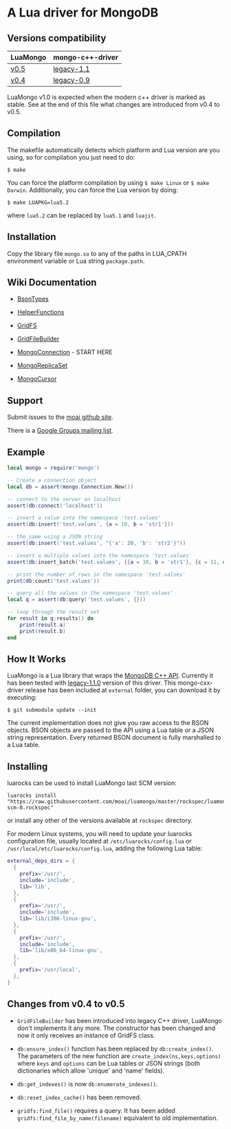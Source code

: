 # A Lua driver for MongoDB

## Versions compatibility

| LuaMongo | mongo-c++-driver |
| -------- | ---------------- |
| [v0.5](https://github.com/moai/luamongo/releases/tag/v0.5.1)   |   [legacy-1.1](https://github.com/mongodb/mongo-cxx-driver/releases/tag/legacy-1.1.0)   |
| [v0.4](https://github.com/moai/luamongo/releases/tag/v0.4.5)   |   [legacy-0.9](https://github.com/mongodb/mongo-cxx-driver/releases/tag/legacy-0.9.0)   |

LuaMongo v1.0 is expected when the modern c++ driver is marked as stable. See
at the end of this file what changes are introduced from v0.4 to v0.5.

## Compilation

The makefile automatically detects which platform and Lua version are you
using, so for compilation you just need to do:

```
$ make
```

You can force the platform compilation by using `$ make Linux` or `$ make Darwin`.
Additionally, you can force the Lua version by doing:

```
$ make LUAPKG=lua5.2
```

where `lua5.2` can be replaced by `lua5.1` and `luajit`.


## Installation

Copy the library file `mongo.so` to any of the paths in LUA_CPATH environment
variable or Lua string `package.path`.

## Wiki Documentation

 * <a href="https://github.com/moai/luamongo/wiki/Bsontypes">BsonTypes</a>

 * <a href="https://github.com/moai/luamongo/wiki/Helperfunctions">HelperFunctions</a>

 * <a href="https://github.com/moai/luamongo/wiki/GridFS">GridFS</a>

 * <a href="https://github.com/moai/luamongo/wiki/GridFileBuilder">GridFileBuilder</a>

 * <a href="https://github.com/moai/luamongo/wiki/MongoConnection">MongoConnection</a> - START HERE

 * <a href="https://github.com/moai/luamongo/wiki/MongoReplicaSet">MongoReplicaSet</a>

 * <a href="https://github.com/moai/luamongo/wiki/MongoCursor">MongoCursor</a>

## Support

Submit issues to the <a
href="https://github.com/moai/luamongo/issues">moai github site</a>.

There is a <a href="http://groups.google.com/group/luamongo">Google
Groups mailing list</a>.

## Example

```Lua
local mongo = require('mongo')

-- Create a connection object
local db = assert(mongo.Connection.New())

-- connect to the server on localhost
assert(db:connect('localhost'))

-- insert a value into the namespace 'test.values'
assert(db:insert('test.values', {a = 10, b = 'str1'}))

-- the same using a JSON string
assert(db:insert('test.values', "{'a': 20, 'b': 'str2'}"))

-- insert a multiple values into the namespace 'test.values'
assert(db:insert_batch('test.values', {{a = 10, b = 'str1'}, {c = 11, d = 'str2'}}))

-- print the number of rows in the namespace 'test.values'
print(db:count('test.values'))

-- query all the values in the namespace 'test.values'
local q = assert(db:query('test.values', {}))

-- loop through the result set
for result in q:results() do
    print(result.a)
    print(result.b)
end
```

## How It Works

LuaMongo is a Lua library that wraps the <a
href="https://github.com/mongodb/mongo-cxx-driver">MongoDB C++
API</a>. Currently it has been tested with
[legacy-1.1.0](https://github.com/mongodb/mongo-cxx-driver/tree/legacy-1.1.0)
version of this driver. This mongo-cxx-driver release has been included at
`external` folder, you can download it by executing:

```
$ git submodule update --init
```

The current implementation does not give you raw access to the BSON
objects. BSON objects are passed to the API using a Lua table or a
JSON string representation. Every returned BSON document is fully
marshalled to a Lua table.

## Installing

luarocks can be used to install LuaMongo last SCM version:

    luarocks install "https://raw.githubusercontent.com/moai/luamongo/master/rockspec/luamongo-scm-0.rockspec"

or install any other of the versions available at `rockspec` directory.

For modern Linux systems, you will need to update your luarocks configuration
file, usually located at `/etc/luarocks/config.lua` or
`/usr/local/etc/luarocks/config.lua`, adding the following Lua table:

```Lua
external_deps_dirs = {
  {
    prefix='/usr/',
    include='include',
    lib='lib',
  },
  {
    prefix='/usr/',
    include='include',
    lib='lib/i386-linux-gnu',
  },
  {
    prefix='/usr/',
    include='include',
    lib='lib/x86_64-linux-gnu',
  },
  {
    prefix='/usr/local',
  },
}
```

## Changes from v0.4 to v0.5

- `GridFileBuilder` has been introduced into legacy C++ driver, LuaMongo don't
  implements it any more. The constructor has been changed and now it only
  receives an instance of GridFS class.

- `db:ensure_index()` function has been replaced by `db:create_index()`. The
  parameters of the new function are `create_index(ns,keys,options)` where
  `keys` and `options` can be Lua tables or JSON strings (both dictionaries
  which allow 'unique' and 'name' fields).

- `db:get_indexes()` is now `db:enumerate_indexes()`.

- `db:reset_index_cache()` has been removed.

- `gridfs:find_file()` requires a query. It has been added
  `gridfs:find_file_by_name(filename)` equivalent to old implementation.
